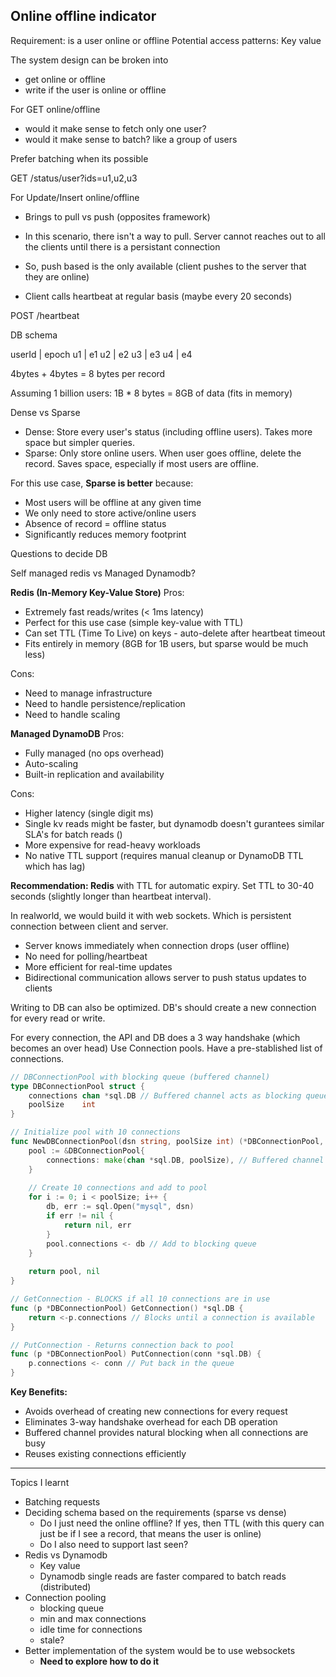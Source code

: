 ## Online offline indicator

Requirement: is a user online or offline
Potential access patterns: Key value

The system design can be broken into
- get online or offline
- write if the user is online or offline


For GET online/offline
- would it make sense to fetch only one user?
- would it make sense to batch? like a group of users

Prefer batching when its possible

GET /status/user?ids=u1,u2,u3

For Update/Insert online/offline
- Brings to pull vs push (opposites framework)
- In this scenario, there isn't a way to pull. Server cannot reaches out to all the clients until there is a persistant connection

- So, push based is the only available (client pushes to the server that they are online)
- Client calls heartbeat at regular basis (maybe every 20 seconds)

POST /heartbeat


DB schema

userId | epoch
u1     | e1
u2     | e2
u3     | e3
u4     | e4

4bytes + 4bytes = 8 bytes per record

Assuming 1 billion users: 1B * 8 bytes = 8GB of data (fits in memory) 


Dense vs Sparse
- Dense: Store every user's status (including offline users). Takes more space but simpler queries.
- Sparse: Only store online users. When user goes offline, delete the record. Saves space, especially if most users are offline.

For this use case, **Sparse is better** because:
- Most users will be offline at any given time
- We only need to store active/online users
- Absence of record = offline status
- Significantly reduces memory footprint



Questions to decide DB

Self managed redis vs Managed Dynamodb?

**Redis (In-Memory Key-Value Store)**
Pros:
- Extremely fast reads/writes (< 1ms latency)
- Perfect for this use case (simple key-value with TTL)
- Can set TTL (Time To Live) on keys - auto-delete after heartbeat timeout
- Fits entirely in memory (8GB for 1B users, but sparse would be much less)

Cons:
- Need to manage infrastructure
- Need to handle persistence/replication
- Need to handle scaling

**Managed DynamoDB**
Pros:
- Fully managed (no ops overhead)
- Auto-scaling
- Built-in replication and availability

Cons:
- Higher latency (single digit ms)
- Single kv reads might be faster, but dynamodb doesn't gurantees similar SLA's for batch reads ()
- More expensive for read-heavy workloads
- No native TTL support (requires manual cleanup or DynamoDB TTL which has lag)

**Recommendation: Redis** with TTL for automatic expiry. Set TTL to 30-40 seconds (slightly longer than heartbeat interval).


In realworld, we would build it with web sockets.
Which is persistent connection between client and server.
- Server knows immediately when connection drops (user offline)
- No need for polling/heartbeat
- More efficient for real-time updates
- Bidirectional communication allows server to push status updates to clients


Writing to DB can also be optimized.
DB's should create a new connection for every read or write.

For every connection, the API and DB does a 3 way handshake (which becomes an over head)
Use Connection pools. Have a pre-stablished list of connections.

```go
// DBConnectionPool with blocking queue (buffered channel)
type DBConnectionPool struct {
	connections chan *sql.DB // Buffered channel acts as blocking queue
	poolSize    int
}

// Initialize pool with 10 connections
func NewDBConnectionPool(dsn string, poolSize int) (*DBConnectionPool, error) {
	pool := &DBConnectionPool{
		connections: make(chan *sql.DB, poolSize), // Buffered channel with size 10
	}
	
	// Create 10 connections and add to pool
	for i := 0; i < poolSize; i++ {
		db, err := sql.Open("mysql", dsn)
		if err != nil {
			return nil, err
		}
		pool.connections <- db // Add to blocking queue
	}
	
	return pool, nil
}

// GetConnection - BLOCKS if all 10 connections are in use
func (p *DBConnectionPool) GetConnection() *sql.DB {
	return <-p.connections // Blocks until a connection is available
}

// PutConnection - Returns connection back to pool
func (p *DBConnectionPool) PutConnection(conn *sql.DB) {
	p.connections <- conn // Put back in the queue
}
```

**Key Benefits:**
- Avoids overhead of creating new connections for every request
- Eliminates 3-way handshake overhead for each DB operation
- Buffered channel provides natural blocking when all connections are busy
- Reuses existing connections efficiently


---- 
Topics I learnt
- Batching requests
- Deciding schema based on the requirements (sparse vs dense)
	- Do I just need the online offline? If yes, then TTL (with this query can just be if I see a record, that means the user is online)
	- Do I also need to support last seen? 
- Redis vs Dynamodb
	- Key value
	- Dynamodb single reads are faster compared to batch reads (distributed)
- Connection pooling
	- blocking queue
	- min and max connections
	- idle time for connections
	- stale?
- Better implementation of the system would be to use websockets
	- **Need to explore how to do it**